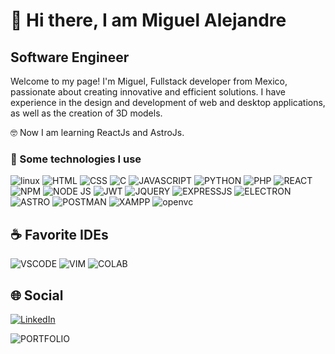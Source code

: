 # 👋 Hi there, I am Miguel Alejandre
## Software Engineer
Welcome to my page!
I'm Miguel, Fullstack developer from Mexico, passionate about creating innovative and efficient solutions. I have experience in the design and development of web and desktop applications, as well as the creation of 3D models.

🤓 Now I am learning ReactJs and AstroJs.


### 🎯 Some technologies I use
![linux](https://img.shields.io/badge/Linux-FCC624?style=for-the-badge&logo=linux&logoColor=black)
![HTML](https://img.shields.io/badge/HTML5-E34F26?style=for-the-badge&logo=html5&logoColor=white) 
![CSS](https://img.shields.io/badge/CSS3-1572B6?style=for-the-badge&logo=css3&logoColor=white) 
![C](https://img.shields.io/badge/C-00599C?style=for-the-badge&logo=c&logoColor=white)
![JAVASCRIPT](https://img.shields.io/badge/JavaScript-323330?style=for-the-badge&logo=javascript&logoColor=F7DF1E) 
![PYTHON](https://img.shields.io/badge/Python-FFD43B?style=for-the-badge&logo=python&logoColor=blue)
![PHP](https://img.shields.io/badge/PHP-777BB4?style=for-the-badge&logo=php&logoColor=white)
![REACT](https://img.shields.io/badge/React-20232A?style=for-the-badge&logo=react&logoColor=61DAFB) 
![NPM](https://img.shields.io/badge/npm-CB3837?style=for-the-badge&logo=npm&logoColor=white)
![NODE JS](https://img.shields.io/badge/Node%20js-339933?style=for-the-badge&logo=nodedotjs&logoColor=white)
![JWT](https://img.shields.io/badge/JWT-000000?style=for-the-badge&logo=JSON%20web%20tokens&logoColor=white)
![JQUERY](https://img.shields.io/badge/jQuery-0769AD?style=for-the-badge&logo=jquery&logoColor=white)
![EXPRESSJS](https://img.shields.io/badge/Express%20js-000000?style=for-the-badge&logo=express&logoColor=white)
![ELECTRON](https://img.shields.io/badge/Electron-2B2E3A?style=for-the-badge&logo=electron&logoColor=9FEAF9) 
![ASTRO](https://img.shields.io/badge/Astro-0C1222?style=for-the-badge&logo=astro&logoColor=FDFDFE) 
![POSTMAN](https://img.shields.io/badge/Postman-FF6C37?style=for-the-badge&logo=Postman&logoColor=white)
![XAMPP](https://img.shields.io/badge/Xampp-F37623?style=for-the-badge&logo=xampp&logoColor=white)
![openvc](https://img.shields.io/badge/OpenCV-27338e?style=for-the-badge&logo=OpenCV&logoColor=white)
## ☕ Favorite IDEs

![VSCODE](https://img.shields.io/badge/VSCode-0078D4?style=for-the-badge&logo=visual%20studio%20code&logoColor=white)
![VIM](https://img.shields.io/badge/VIM-%2311AB00.svg?&style=for-the-badge&logo=vim&logoColor=white)
![COLAB](https://img.shields.io/badge/Colab-F9AB00?style=for-the-badge&logo=googlecolab&color=525252)


## 🌐 Social
[![LinkedIn](https://img.shields.io/badge/LinkedIn-0077B5?style=for-the-badge&logo=linkedin&logoColor=white)](www.linkedin.com/in/miguel-alejandre-901421259)


![PORTFOLIO](https://img.shields.io/badge/Portfolio-255E63?style=for-the-badge&logo=About.me&logoColor=white)
